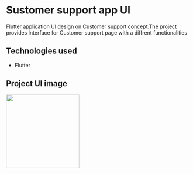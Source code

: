 # Sustomer support app UI

Flutter application UI design on Customer support concept.The project provides Interface for Customer support page with a diffrent functionalities

## Technologies used
* Flutter

## Project UI image
<img src="https://github.com/Sagarnaikg/Custormer-support-app-UI/blob/master/phone.png" width=200px />
